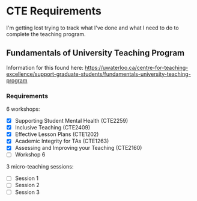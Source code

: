# CTE Requirements

I'm getting lost trying to track what I've done and what I need to do to complete the teaching program.

## Fundamentals of University Teaching Program

Information for this found here: https://uwaterloo.ca/centre-for-teaching-excellence/support-graduate-students/fundamentals-university-teaching-program

### Requirements

6 workshops:

- [x] Supporting Student Mental Health (CTE2259)
- [x] Inclusive Teaching (CTE2409)
- [x] Effective Lesson Plans (CTE1202)
- [x] Academic Integrity for TAs (CTE1263)
- [x] Assessing and Improving your Teaching (CTE2160)
- [ ] Workshop 6

3 micro-teaching sessions:

- [ ] Session 1
- [ ] Session 2
- [ ] Session 3
